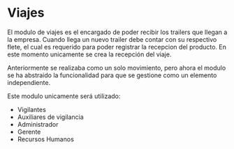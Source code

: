 # Viajes

El modulo de viajes es el encargado de poder recibir los trailers que llegan 
a la empresa. Cuando llega un nuevo trailer debe contar con su respectivo 
flete, el cual es requerido para poder registrar la recepcion del producto. 
En este momento unicamente se crea la recepción del viaje. 

Anteriormente se realizaba como un solo movimiento, pero ahora el modulo se ha 
abstraido la funcionalidad para que se gestione como un elemento independiente.

Este modulo unicamente será utilizado:

- Vigilantes 
- Auxiliares de vigilancia
- Administrador
- Gerente
- Recursos Humanos